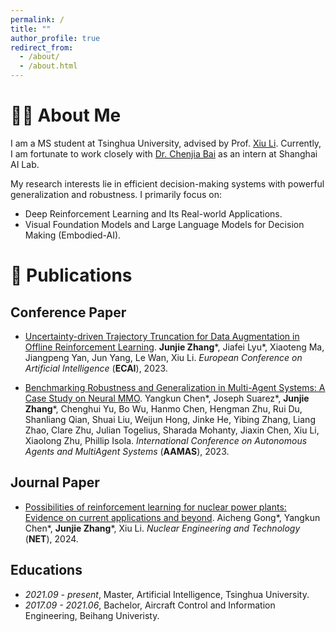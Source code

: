 ```yaml
---
permalink: /
title: ""
author_profile: true
redirect_from: 
  - /about/
  - /about.html
---
```


# 👨‍🎓 About Me
I am a MS student at Tsinghua University, advised by Prof. [Xiu Li](https://scholar.google.com/citations?user=Xrh1OIUAAAAJ&hl=en). Currently, I am fortunate to work closely with [Dr. Chenjia Bai](https://baichenjia.github.io/) as an intern at Shanghai AI Lab.

My research interests lie in efficient decision-making systems with powerful generalization and robustness. I primarily focus on:
* Deep Reinforcement Learning and Its Real-world Applications.
* Visual Foundation Models and Large Language Models for Decision Making (Embodied-AI).

# 📝 Publications 

## Conference Paper

- [Uncertainty-driven Trajectory Truncation for Data Augmentation in Offline Reinforcement Learning](https://arxiv.org/abs/2304.04660). **Junjie Zhang**\*, Jiafei Lyu\*, Xiaoteng Ma, Jiangpeng Yan, Jun Yang, Le Wan, Xiu Li. *European Conference on Artificial Intelligence* (**ECAI**), 2023.

- [Benchmarking Robustness and Generalization in Multi-Agent Systems: A Case Study on Neural MMO](https://arxiv.org/abs/2308.15802). Yangkun Chen\*, Joseph Suarez\*, **Junjie Zhang**\*, Chenghui Yu, Bo Wu, Hanmo Chen, Hengman Zhu, Rui Du, Shanliang Qian, Shuai Liu, Weijun Hong, Jinke He, Yibing Zhang, Liang Zhao, Clare Zhu, Julian Togelius, Sharada Mohanty, Jiaxin Chen, Xiu Li, Xiaolong Zhu, Phillip Isola. *International Conference on Autonomous Agents and MultiAgent Systems* (**AAMAS**), 2023.

## Journal Paper

- [Possibilities of reinforcement learning for nuclear power plants: Evidence on current applications and beyond](https://www.sciencedirect.com/science/article/pii/S1738573324000032). Aicheng Gong\*, Yangkun Chen\*, **Junjie Zhang**\*, Xiu Li. *Nuclear Engineering and Technology* (**NET**), 2024.

## Educations
- *2021.09 - present*, Master, Artificial Intelligence, Tsinghua University.
- *2017.09 - 2021.06*, Bachelor, Aircraft Control and Information Engineering, Beihang Univeristy.